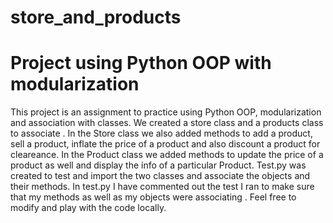# store_and_products
# Project using Python OOP with modularization 
This project is an assignment to practice using Python OOP, modularization and association with classes.
We created a store class and a products class to associate .
In the Store class we also added methods to add a product, sell a product, inflate the price of a product and also discount a product for cleareance.
In the Product class we added methods to update the price of a product as well and display the info of a particular Product.
Test.py was created to test and import the two classes and associate the objects and their methods. 
In test.py I have commented out the test I ran to make sure that my methods as well as my objects were associating .
Feel free to modify and play with the code locally. 

